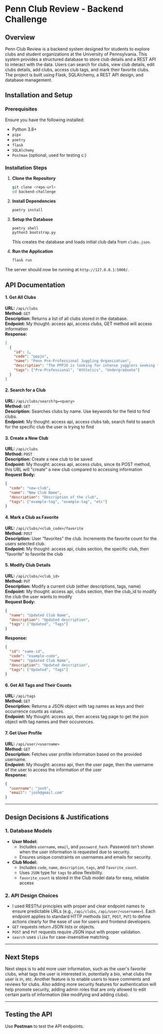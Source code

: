 # Penn Club Review - Backend Challenge

## Overview
Penn Club Review is a backend system designed for students to explore clubs and student organizations at the University of Pennsylvania. This system provides a structured database to store club details and a REST API to interact with the data. Users can search for clubs, view club details, edit clubs details, add clubs, access club tags, and mark their favorite clubs. The project is built using Flask, SQLAlchemy, a REST API design, and database management.

## Installation and Setup

### Prerequisites
Ensure you have the following installed:
- Python 3.8+
- `pipx` 
- `poetry` 
- `flask`
- `SQLAlchemy`
- `Postman` (optional, used for testing c:)

### Installation Steps
1. **Clone the Repository**
   ```sh
   git clone <repo-url>
   cd backend-challenge
   ```

2. **Install Dependencies**
   ```sh
   poetry install
   ```

3. **Setup the Database**
   ```sh
   poetry shell
   python3 bootstrap.py
   ```
   This creates the database and loads initial club data from `clubs.json`.

4. **Run the Application**
   ```sh
   flask run
   ```

The server should now be running at `http://127.0.0.1:5000/`.

## API Documentation

#### 1. Get All Clubs
**URL:** `/api/clubs`  
**Method:** `GET`  
**Description:** Returns a list of all clubs stored in the database.  
**Endpoint:** My thought: access api, access clubs, GET method will access information   
**Response:**
```json
[
  {
    "id": 1,
    "code": "pppjo",
    "name": "Penn Pre-Professional Juggling Organization",
    "description": "The PPPJO is looking for intense jugglers seeking to juggle their way to the top.",
    "tags": ["Pre-Professional", "Athletics", "Undergraduate"]
  }
]
```

#### 2. Search for a Club
**URL:** `/api/clubs/search?q=<query>`  
**Method:** `GET`  
**Description:** Searches clubs by name. Use keywords for the field <query> to find clubs.  
**Endpoint:** My thought: access api, access clubs tab, search field to search for the specific club the user is trying to find

#### 3. Create a New Club
**URL:** `/api/clubs`  
**Method:** `POST`  
**Description:** Create a new club to be saved  
**Endpoint:** My thought: access api, access clubs, since its POST method, this URL will "create" a new club compared to accessing information  
**Request Body:**
```json
{
  "code": "new-club",
  "name": "New Club Name",
  "description": "Description of the club",
  "tags": ["example-tag", "example-tag", "etc"]
}
```

#### 4. Mark a Club as Favorite
**URL:** `/api/clubs/<club_code>/favorite`  
**Method:** `POST`  
**Description:** User "favorites" the club. Increments the favorite count for the users selected club.  
**Endpoint:** My thought: access api, clubs section, the specific club, then "favorite" to favorite the club  

#### 5. Modify Club Details
**URL:** `/api/clubs/<club_id>`  
**Method:** `PUT`  
**Description:** Modify a current club (either descriptions, tags, name)  
**Endpoint:** My thought: access api, clubs section, then the club_id to modify the club the user wants to modify  
**Request Body:**
```json
{
  "name": "Updated Club Name",
  "description": "Updated description",
  "tags": ["Updated", "Tags"]
}
```
**Response:**
```json
{
  "id": "same-id",
  "code": "example-code",
  "name": "Updated Club Name",
  "description": "Updated description",
  "tags": ["Updated", "Tags"]
}
```

#### 6. Get All Tags and Their Counts
**URL:** `/api/tags`  
**Method:** `GET`  
**Description:** Returns a JSON object with tag names as keys and their occurrence counts as values.  
**Endpoint:** My thought: access api, then access tag page to get the json object with tag names and their occurences. 

#### 7. Get User Profile
**URL:** `/api/user/<username>`  
**Method:** `GET`  
**Description:** Fetches user profile information based on the provided username.  
**Endpoint:** My thought: access api, then the user page, then the username of the user to access the information of the user  
**Response:**
```json
{
  "username": "josh",
  "email": "josh@gmail.com"
}
```

---

## Design Decisions & Justifications

### 1. Database Models
- **User Model:** 
  - Includes `username`, `email`, and `password_hash`. Password isn't shown when the user information is requested due to security. 
  - Ensures unique constraints on usernames and emails for security.
- **Club Model:** 
  - Includes `code`, `name`, `description`, `tags`, and `favorite_count`.
  - Uses `JSON` type for `tags` to allow flexibility.
  - `favorite_count` is stored in the Club model data for easy, reliable access

### 2. API Design Choices
- I used RESTful principles with proper and clear endpoint names to ensure predictable URLs (e.g., `/api/clubs`, `/api/user/<username>`). Each endpoint applies to standard HTTP methods (`GET`, `POST`, `PUT`) to define actions clearly for the ease of use for users and frontend developers.
- `GET` requests return JSON lists or objects.
- `POST` and `PUT` requests require JSON input with proper validation.
- `search` uses `ilike` for case-insensitive matching.


---

## Next Steps

Next steps is to add more user information, such as the user's favorite clubs, what tags the user is interested in, potentially a bio, what clubs the user is in, etc. Another feature is to enable users to leave comments and reviews for clubs. Also adding more security features for authentication will help promote security, adding admin roles that are only allowed to edit certain parts of information (like modifying and adding clubs). 

---
## Testing the API
Use **Postman** to test the API endpoints.

